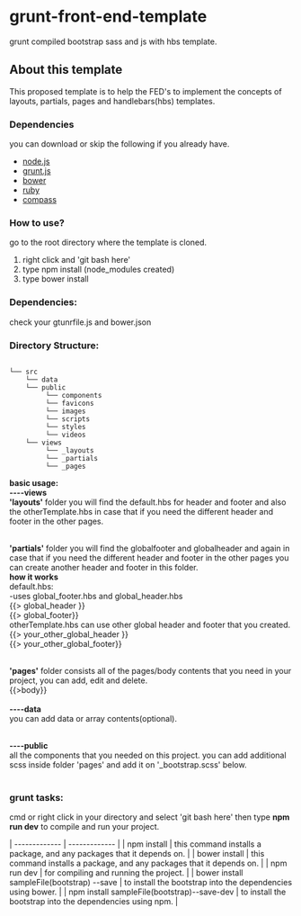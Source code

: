 # grunt-front-end-template
grunt compiled bootstrap sass and js with hbs template.

<h2>About this template</h2>
<p>This proposed template is to help the FED's to implement the concepts of layouts, partials, pages and handlebars(hbs) templates.</p>

### Dependencies <br>
you can download or skip the following if you already have.
- [node.js](http://nodejs.org/) <br>
- [grunt.js](http://gruntjs.com/) <br>
- [bower](https://bower.io/) <br>
- [ruby](http://rubyinstaller.org/) <br>
- [compass](http://compass-style.org/install/) <br>

### How to use?<br>
go to the root directory where the template is cloned.
<ol>
<li>right click and 'git bash here'</li>
<li>type npm install (node_modules created)</li>
<li>type bower install</li>
</ol>

### Dependencies:<br>
check your gtunrfile.js and bower.json

### Directory Structure:<br>
<pre><code>
└── src
    └── data
    └── public
         └── components
         └── favicons
         └── images
         └── scripts 
         └── styles 
         └── videos 
    └── views
         └── _layouts
         └── _partials
         └── _pages
</code></pre>

<strong>basic usage:</strong><br>
<strong>----views</strong><br>
<strong>'layouts'</strong> folder you will find the default.hbs for header and footer and also the otherTemplate.hbs in case that if you need the different header and footer in the other pages.<br><br>

<strong>'partials'</strong> folder you will find the globalfooter and globalheader and again in case that if you need the different header and footer in the other pages you can create another header and footer in this folder.<br>
     <strong>how it works</strong><br>
     default.hbs:<br>
     -uses global_footer.hbs and global_header.hbs<br>
     {{> global_header }}<br>
     {{> global_footer}}<br>
     otherTemplate.hbs can use other global header and footer that you created.<br>
     {{> your_other_global_header }}<br>
     {{> your_other_global_footer}}<br><br>
     
<strong>'pages'</strong> folder consists all of the pages/body contents that you need in your project, you can add, edit and delete.<br>
{{>body}}<br><br>
<strong>----data</strong><br>
you can add data or array contents(optional).<br><br>

<strong>----public</strong><br>
all the components that you needed on this project. you can add additional scss inside folder 'pages' and add it on '_bootstrap.scss' below.<br><br>

### grunt tasks:<br>
cmd or right click in your directory and select 'git bash here' then type <strong>npm run dev</strong> to compile and run your project.

| ------------- | ------------- |
| npm install  | this command installs a package, and any packages that it depends on. |
| bower install  | this command installs a package, and any packages that it depends on.  |
| npm run dev  | for compiling and running the project.  |
| bower install sampleFile(bootstrap) --save | to install the bootstrap into the dependencies using bower.  |
| npm install sampleFile(bootstrap)--save-dev | to install the bootstrap into the dependencies using npm.  |

